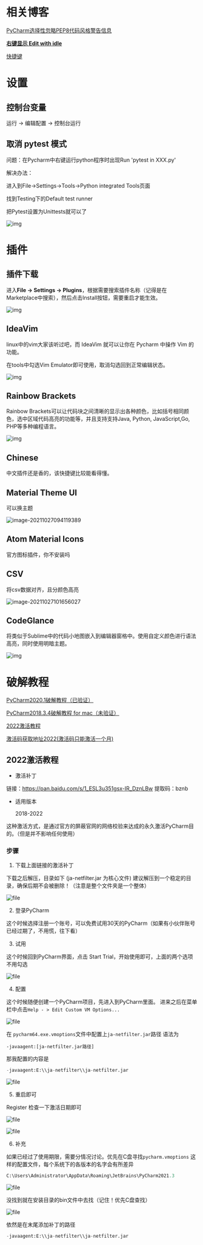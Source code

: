 # 相关博客

[PyCharm选择性忽略PEP8代码风格警告信息](https://blog.csdn.net/zgljl2012/article/details/51907663)

[**右键显示  Edit with idle**](https://jingyan.baidu.com/article/c1a3101e13087ade656deb83.html)

[快捷键](https://github.com/Jacob-xyb/Anything_is_Hotkey/blob/master/%E5%A4%A7%E5%9E%8B%E8%BD%AF%E4%BB%B6/PyCharm.md)

# 设置

## 控制台变量

运行 -> 编辑配置 -> 控制台运行

## 取消 pytest 模式

问题：在Pycharm中右键运行python程序时出现Run 'pytest in XXX.py'

解决办法：

进入到File->Settings->Tools->Python integrated Tools页面

找到Testing下的Default test runner

把Pytest设置为Unittests就可以了

![img](https://upload-images.jianshu.io/upload_images/12840157-ecc974f5fefc1f35.png?imageMogr2/auto-orient/strip|imageView2/2/w/1023/format/webp)

# 插件

## 插件下载

进入**File -> Settings -> Plugins**，根据需要搜索插件名称（记得是在Marketplace中搜索），然后点击Install按钮，需要重启才能生效。

![img](https://i.loli.net/2021/10/27/Hlf5TVxPhNaR4Kz.jpg)

## IdeaVim

linux中的vim大家该听过吧，而 IdeaVim 就可以让你在 Pycharm 中操作 Vim 的功能。

在tools中勾选Vim Emulator即可使用，取消勾选回到正常编辑状态。

![img](https://pic3.zhimg.com/80/v2-bfaef098d69fa4e6094063e06bdbf3ba_720w.jpg)

## **Rainbow Brackets**

Rainbow Brackets可以让代码块之间清晰的显示出各种颜色，比如括号相同颜色，选中区域代码高亮的功能等，并且支持支持Java, Python, JavaScript,Go, PHP等多种编程语言。

![img](https://pic1.zhimg.com/80/v2-f3de49ec40831ead402e2f4e6b24f45c_720w.jpg)

## Chinese

中文插件还是香的，该快捷键比较能看得懂。

## Material Theme UI

可以换主题

![image-20211027094119389](https://i.loli.net/2021/10/27/tWJPv7haL3GpdDE.png)

## Atom Material Icons

官方图标插件，你不安装吗

## CSV

将csv数据对齐，且分颜色高亮

![image-20211027101656027](https://i.loli.net/2021/10/27/1fgtcUJNMrTsX37.png)

## CodeGlance

将类似于Sublime中的代码小地图嵌入到编辑器窗格中。使用自定义颜色进行语法高亮，同时使用明暗主题。

![img](https://img-blog.csdnimg.cn/20200729170139198.png)

# 破解教程

[PyCharm2020.1破解教程（已验证）](https://www.cnblogs.com/mingyue5826/p/12913008.html)

[PyCharm2018.3.4破解教程 for mac（未验证）](https://www.cnblogs.com/clnZ/p/13131350.html)

[2022激活教程](https://www.hicxy.com/9907.html)

[激活码获取地址2022(激活码只能激活一个月)](http://idea.hicxy.com/)

## 2022激活教程

- 激活补丁

链接：https://pan.baidu.com/s/1_ESL3u351gsx-IR_DznLBw 
提取码：bznb

- 适用版本

  2018-2022

这种激活方式，是通过官方的屏蔽官网的网络校验来达成的永久激活PyCharm目的。（但是并不影响任何使用）

### 步骤

1. 下载上面链接的激活补丁

下载之后解压，目录如下 (ja-netfilter.jar 为核心文件)
建议解压到一个稳定的目录，确保后期不会被删除！（注意是整个文件夹是一个整体）

![file](https://www.hicxy.com/wp-content/uploads/2022/01/image-1641661861701.png)

2. 登录PyCharm

这个时候选择注册一个账号，可以免费试用30天的PyCharm（如果有小伙伴账号已经过期了，不用慌，往下看）

3. 试用

这个时候回到PyCharm界面，点击 Start Trial，开始使用即可，上面的两个选项不用勾选

![file](https://www.hicxy.com/wp-content/uploads/2022/01/image-1641662160631.png)

4. 配置

这个时候随便创建一个PyCharm项目，先进入到PyCharm里面。
进来之后在菜单栏中点击`Help - > Edit Custom VM Options...`

![file](https://www.hicxy.com/wp-content/uploads/2022/01/image-1641662227491.png)

在 `pycharm64.exe.vmoptions`文件中配置上`ja-netfilter.jar`路径
语法为

`-javaagent:[ja-netfilter.jar路径]`

那我配置的内容是

```python
-javaagent:E:\\ja-netfilter\\ja-netfilter.jar
```

![file](https://www.hicxy.com/wp-content/uploads/2022/01/image-1641662367148.png)

5. 重启即可

Register 检查一下激活日期即可

![file](https://www.hicxy.com/wp-content/uploads/2022/01/image-1641662616875.png)

![file](https://www.hicxy.com/wp-content/uploads/2022/01/image-1641662632405.png)

6. 补充

如果已经过了使用期限，需要分情况讨论。优先在C盘寻找`pycharm.vmoptions` 这样的配置文件，每个系统下的各版本的名字会有所差异

```python
C:\Users\Administrator\AppData\Roaming\JetBrains\PyCharm2021.3
```

![file](https://www.hicxy.com/wp-content/uploads/2022/01/image-1641662511851.png)

没找到就在安装目录的bin文件中去找（记住！优先C盘查找）

![file](https://www.hicxy.com/wp-content/uploads/2022/01/image-1641662568252.png)

依然是在末尾添加补丁的路径

```python
-javaagent:E:\\ja-netfilter\\ja-netfilter.jar
```

